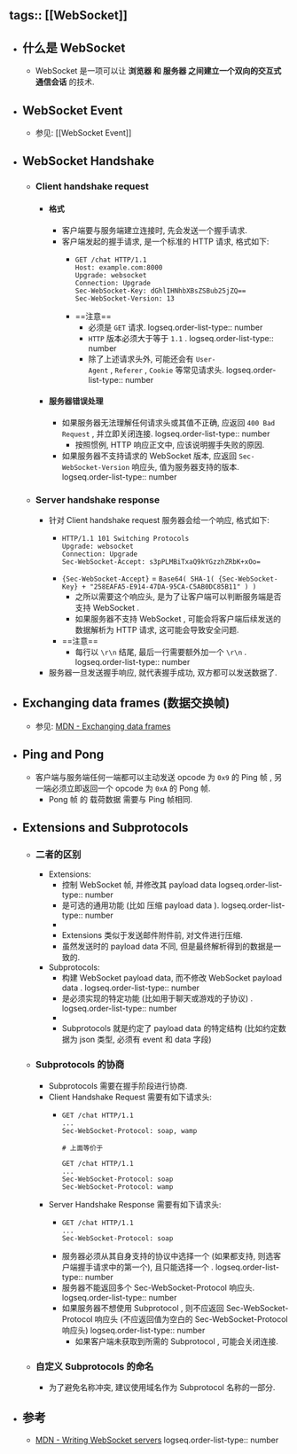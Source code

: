 tags:: [[WebSocket]]
---

- ## 什么是 WebSocket
	- WebSocket 是一项可以让 **浏览器 和 服务器 之间建立一个双向的交互式通信会话** 的技术.
- ## WebSocket Event
	- 参见: [[WebSocket Event]]
- ## WebSocket Handshake
	- ### Client handshake request
		- #### 格式
			- 客户端要与服务端建立连接时, 先会发送一个握手请求.
			- 客户端发起的握手请求, 是一个标准的 HTTP 请求, 格式如下:
				- ``` http
				  GET /chat HTTP/1.1
				  Host: example.com:8000
				  Upgrade: websocket
				  Connection: Upgrade
				  Sec-WebSocket-Key: dGhlIHNhbXBsZSBub25jZQ==
				  Sec-WebSocket-Version: 13
				  ```
				- ==注意==
					- 必须是 `GET` 请求.
					  logseq.order-list-type:: number
					- `HTTP` 版本必须大于等于 `1.1` .
					  logseq.order-list-type:: number
					- 除了上述请求头外, 可能还会有 `User-Agent` , `Referer` , `Cookie` 等常见请求头.
					  logseq.order-list-type:: number
		- #### 服务器错误处理
			- 如果服务器无法理解任何请求头或其值不正确, 应返回 `400 Bad Request` , 并立即关闭连接.
			  logseq.order-list-type:: number
				- 按照惯例, HTTP 响应正文中, 应该说明握手失败的原因.
			- 如果服务器不支持请求的 WebSocket 版本, 应返回 `Sec-WebSocket-Version` 响应头, 值为服务器支持的版本.
			  logseq.order-list-type:: number
	- ### Server handshake response
		- 针对 Client handshake request 服务器会给一个响应, 格式如下:
			- ``` http
			  HTTP/1.1 101 Switching Protocols
			  Upgrade: websocket
			  Connection: Upgrade
			  Sec-WebSocket-Accept: s3pPLMBiTxaQ9kYGzzhZRbK+xOo=
			  ```
			- `{Sec-WebSocket-Accept}` =  `Base64( SHA-1( {Sec-WebSocket-Key} + "258EAFA5-E914-47DA-95CA-C5AB0DC85B11" ) )`
				- 之所以需要这个响应头, 是为了让客户端可以判断服务端是否支持 WebSocket .
				- 如果服务器不支持 WebSocket , 可能会将客户端后续发送的数据解析为 HTTP 请求, 这可能会导致安全问题.
			- ==注意==
				- 每行以 `\r\n` 结尾, 最后一行需要额外加一个 `\r\n` .
				  logseq.order-list-type:: number
		- 服务器一旦发送握手响应, 就代表握手成功, 双方都可以发送数据了.
- ## Exchanging data frames  (数据交换帧)
	- 参见: [MDN - Exchanging data frames](https://developer.mozilla.org/en-US/docs/Web/API/WebSockets_API/Writing_WebSocket_servers#exchanging_data_frames)
- ## Ping and Pong
	- 客户端与服务端任何一端都可以主动发送 opcode 为 `0x9` 的 Ping 帧 , 另一端必须立即返回一个 opcode 为 `0xA` 的 Pong 帧.
		- Pong 帧 的 载荷数据 需要与 Ping 帧相同.
- ## Extensions and Subprotocols
	- ### 二者的区别
		- Extensions:
			- 控制 WebSocket 帧, 并修改其 payload data
			  logseq.order-list-type:: number
			- 是可选的通用功能 (比如 压缩 payload data ).
			  logseq.order-list-type:: number
			-
			- Extensions 类似于发送邮件附件前, 对文件进行压缩.
			- 虽然发送时的 payload data 不同, 但是最终解析得到的数据是一致的.
		- Subprotocols:
			- 构建 WebSocket payload data, 而不修改 WebSocket payload data .
			  logseq.order-list-type:: number
			- 是必须实现的特定功能 (比如用于聊天或游戏的子协议) .
			  logseq.order-list-type:: number
			-
			- Subprotocols 就是约定了 payload data 的特定结构 (比如约定数据为 json 类型, 必须有 event 和 data 字段)
	- ### Subprotocols 的协商
		- Subprotocols 需要在握手阶段进行协商.
		- Client Handshake Request 需要有如下请求头:
			- ``` http
			  GET /chat HTTP/1.1
			  ...
			  Sec-WebSocket-Protocol: soap, wamp
			  
			  # 上面等价于 
			  
			  GET /chat HTTP/1.1
			  ...
			  Sec-WebSocket-Protocol: soap
			  Sec-WebSocket-Protocol: wamp
			  ```
		- Server Handshake Response 需要有如下请求头:
			- ``` http
			  GET /chat HTTP/1.1
			  ...
			  Sec-WebSocket-Protocol: soap
			  ```
			- 服务器必须从其自身支持的协议中选择一个 (如果都支持, 则选客户端握手请求中的第一个), 且只能选择一个 .
			  logseq.order-list-type:: number
			- 服务器不能返回多个 Sec-WebSocket-Protocol 响应头.
			  logseq.order-list-type:: number
			- 如果服务器不想使用 Subprotocol , 则不应返回  Sec-WebSocket-Protocol 响应头 (不应返回值为空白的  Sec-WebSocket-Protocol 响应头)
			  logseq.order-list-type:: number
				- 如果客户端未获取到所需的 Subprotocol , 可能会关闭连接.
	- ### 自定义 Subprotocols 的命名
		- 为了避免名称冲突, 建议使用域名作为 Subprotocol 名称的一部分.
- ## 参考
	- [MDN - Writing WebSocket servers](https://developer.mozilla.org/en-US/docs/Web/API/WebSockets_API/Writing_WebSocket_servers)
	  logseq.order-list-type:: number